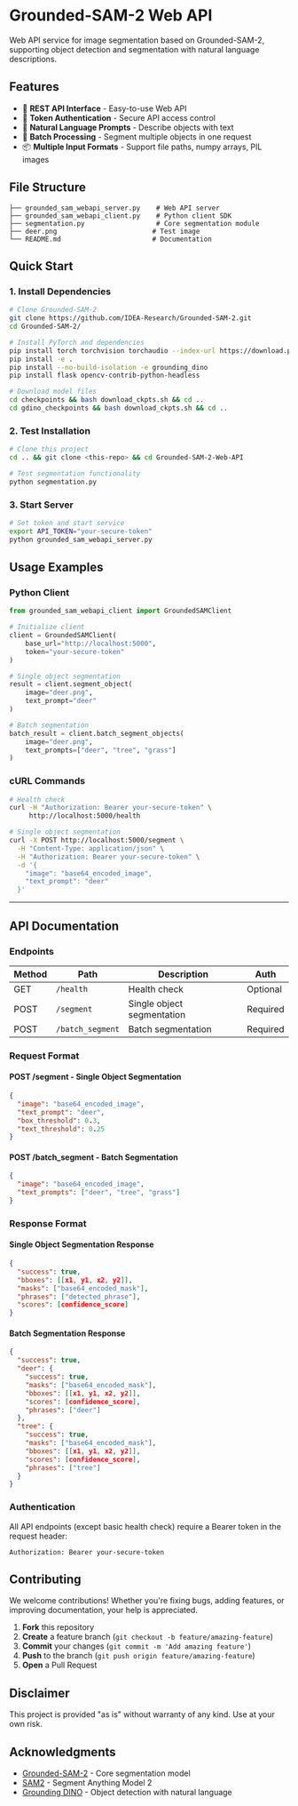 # Grounded-SAM-2 Web API

Web API service for image segmentation based on Grounded-SAM-2, supporting object detection and segmentation with natural language descriptions.

## Features

- 🚀 **REST API Interface** - Easy-to-use Web API
- 🔐 **Token Authentication** - Secure API access control
- 🎯 **Natural Language Prompts** - Describe objects with text
- 🔄 **Batch Processing** - Segment multiple objects in one request
- 📦 **Multiple Input Formats** - Support file paths, numpy arrays, PIL images

## File Structure

```
├── grounded_sam_webapi_server.py    # Web API server
├── grounded_sam_webapi_client.py    # Python client SDK
├── segmentation.py                  # Core segmentation module
├── deer.png                        # Test image
└── README.md                       # Documentation
```

## Quick Start

### 1. Install Dependencies

```bash
# Clone Grounded-SAM-2
git clone https://github.com/IDEA-Research/Grounded-SAM-2.git
cd Grounded-SAM-2/

# Install PyTorch and dependencies
pip install torch torchvision torchaudio --index-url https://download.pytorch.org/whl/cu121
pip install -e .
pip install --no-build-isolation -e grounding_dino
pip install flask opencv-contrib-python-headless

# Download model files
cd checkpoints && bash download_ckpts.sh && cd ..
cd gdino_checkpoints && bash download_ckpts.sh && cd ..
```

### 2. Test Installation

```bash
# Clone this project
cd .. && git clone <this-repo> && cd Grounded-SAM-2-Web-API

# Test segmentation functionality
python segmentation.py
```

### 3. Start Server

```bash
# Set token and start service
export API_TOKEN="your-secure-token"
python grounded_sam_webapi_server.py
```

## Usage Examples

### Python Client

```python
from grounded_sam_webapi_client import GroundedSAMClient

# Initialize client
client = GroundedSAMClient(
    base_url="http://localhost:5000",
    token="your-secure-token"
)

# Single object segmentation
result = client.segment_object(
    image="deer.png",
    text_prompt="deer"
)

# Batch segmentation
batch_result = client.batch_segment_objects(
    image="deer.png", 
    text_prompts=["deer", "tree", "grass"]
)
```

### cURL Commands

```bash
# Health check
curl -H "Authorization: Bearer your-secure-token" \
     http://localhost:5000/health

# Single object segmentation
curl -X POST http://localhost:5000/segment \
  -H "Content-Type: application/json" \
  -H "Authorization: Bearer your-secure-token" \
  -d '{
    "image": "base64_encoded_image",
    "text_prompt": "deer"
  }'
```

---

## API Documentation

### Endpoints

| Method | Path | Description | Auth |
|--------|------|-------------|------|
| GET | `/health` | Health check | Optional |
| POST | `/segment` | Single object segmentation | Required |
| POST | `/batch_segment` | Batch segmentation | Required |
### Request Format

#### POST /segment - Single Object Segmentation

```json
{
  "image": "base64_encoded_image",
  "text_prompt": "deer",
  "box_threshold": 0.3,
  "text_threshold": 0.25
}
```

#### POST /batch_segment - Batch Segmentation

```json
{
  "image": "base64_encoded_image", 
  "text_prompts": ["deer", "tree", "grass"]
}
```

### Response Format

#### Single Object Segmentation Response

```json
{
  "success": true,
  "bboxes": [[x1, y1, x2, y2]],
  "masks": ["base64_encoded_mask"],
  "phrases": ["detected_phrase"],
  "scores": [confidence_score]
}
```

#### Batch Segmentation Response

```json
{
  "success": true,
  "deer": {
    "success": true,
    "masks": ["base64_encoded_mask"],
    "bboxes": [[x1, y1, x2, y2]],
    "scores": [confidence_score],
    "phrases": ["deer"]
  },
  "tree": {
    "success": true,
    "masks": ["base64_encoded_mask"],
    "bboxes": [[x1, y1, x2, y2]],
    "scores": [confidence_score],
    "phrases": ["tree"]
  }
}
```

### Authentication

All API endpoints (except basic health check) require a Bearer token in the request header:

```
Authorization: Bearer your-secure-token
```


## Contributing

We welcome contributions! Whether you're fixing bugs, adding features, or improving documentation, your help is appreciated.

1. **Fork** this repository
2. **Create** a feature branch (`git checkout -b feature/amazing-feature`)
3. **Commit** your changes (`git commit -m 'Add amazing feature'`)
4. **Push** to the branch (`git push origin feature/amazing-feature`)
5. **Open** a Pull Request

## Disclaimer

This project is provided "as is" without warranty of any kind. Use at your own risk.


## Acknowledgments

- [Grounded-SAM-2](https://github.com/IDEA-Research/Grounded-SAM-2) - Core segmentation model
- [SAM2](https://github.com/facebookresearch/sam2) - Segment Anything Model 2
- [Grounding DINO](https://github.com/IDEA-Research/GroundingDINO) - Object detection with natural language

